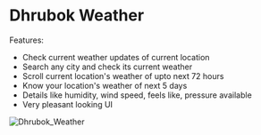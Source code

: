 # Dhrubok Weather

Features:
* Check current weather updates of current location
* Search any city and check its current weather
* Scroll current location's weather of upto next 72 hours
* Know your location's weather of next 5 days
* Details like humidity, wind speed, feels like, pressure available
* Very pleasant looking UI

![Dhrubok_Weather](./screenshots/Apple%20iPhone%2011%20Pro%20Max%20Presentation.png)